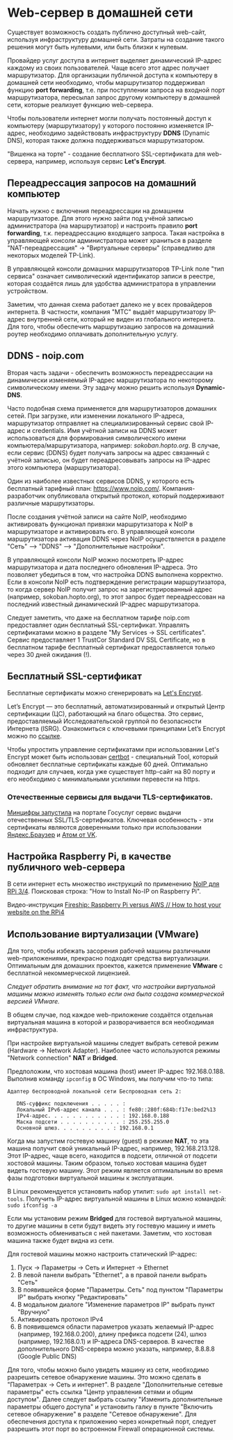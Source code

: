 # Web-сервер в домашней сети

Существует возможность создать публично доступный web-сайт, используя инфраструктуру домашней сети. Затраты на создание такого решения могут быть нулевыми, или быть близки к нулевым.

Провайдер услуг доступа в интернет выделяет динамический IP-адрес каждому из своих пользователей. Чаще всего этот адрес получает маршрутизатор. Для организации публичной доступа к компьютеру в домашней сети необходимо, чтобы маршрутизатор поддерживал функцию **port forwarding**, т.е. при поступлении запроса на входной порт маршрутизатора, пересылал запрос другому компьютеру в домашней сети, которые реализует функцию web-сервера.

Чтобы пользователи интернет могли получать постоянный доступ к компьютеру (маршрутизатору) у которого постоянно изменяется IP-адрес, необходимо задействовать инфраструктуру **DDNS** (Dynamic DNS), которая также должна поддерживаться маршрутизатором.

"Вишенка на торте" - создание бесплатного SSL-сертификата для web-сервера, например, используя сервис **Let's Encrypt**.

## Переадрессация запросов на домашний компьютер

Начать нужно с включения переадрессации на домашнем маршрутизаторе. Для этого нужно зайти под учёной записью администратора (на маршрутизатор) и настроить правило **port forwarding**, т.к. переадрессацию входящего запроса. Такая настройка в управляющей консоли администратора может храниться в разделе "NAT-переадрессация" -> "Виртуальные серверы" (справедливо для некоторых моделей TP-Link).

В управляющей консоли домашних маршрутизаторов TP-Link поле "тип сервиса" означает символический идентификатор записи в реестре, которая создаётся лишь для удобства администратора в управлении устройством.

Заметим, что данная схема работает далеко не у всех провайдеров интернета. В частности, компания "МТС" выдаёт маршрутизатору IP-адрес внутренней сети, который не виден из глобального интернета. Для того, чтобы обеспечить маршрутизацию запросов на домашний роутер необходимо оплачивать дополнительную услугу.

## DDNS - noip.com

Вторая часть задачи - обеспечить возможность переадрессации на динамически изменяемый IP-адрес маршрутизатора по некоторому символическому имени. Эту задачу можно решить используя **Dynamic-DNS**.

Часто подобная схема применяется для маршрутизаторов домашних сетей. При загрузке, или изменении локального IP-адреса, маршрутизатор отправляет на специализированный сервис свой IP-адрес и credentials. Имя учётной записи на DDNS может использоваться для формирования символического имени компьютера/маршрутизатора, например: _sokoban.hopto.org_. В случае, если сервис (DDNS) будет получать запросы на адрес связанный с учётной записью, он будет переадресовывать запросы на IP-адрес этого компьютера (маршрутизатора).

Один из наиболее известных сервисов DDNS, у которого есть бесплатный тарифный план: https://www.noip.com/. Компания-разработчик опубликовала открытый протокол, который поддерживают различные маршрутизаторы.

После создания учётной записи на сайте NoIP, необходимо активировать функционал привязки маршрутизатора к NoIP в маршрутизаторе и активировать его. В управляющей консоли маршрутизатора активация DDNS через NoIP осуществляется в разделе "Сеть" --> "DDNS" --> "Дополнительные настройки".

В управляющей консоли NoIP можно посмотреть IP-адрес маршрутизатора и дата последнего обновления IP-адреса. Это позволяет убедиться в том, что настройка DDNS выполнена корректно. Если в консоли NoIP есть подтверждение регистрации маршрутизатора, то когда сервер NoIP получит запрос на зарегистрированный адрес (например, sokoban.hopto.org), то этот запрос будет переадрессован на последний известный динамический IP-адрес маршрутизатора.

Следует заметить, что даже на бесплатном тарифе noip.com предоставляет один бесплатный SSL-сертификат. Управлять сертификатами можно в разделе "My Services -> SSL certificates". Сервис предоставляет 1 TrustCor Standard DV SSL Certificate, но в бесплатном тарифе бесплатный сертификат предоставляется только через 30 дней ожидания (!).

## Бесплатный SSL-сертификат

Бесплатные сертификаты можно сгенерировать на [Let's Encrypt](https://letsencrypt.org/ru/getting-started/).

Let’s Encrypt — это бесплатный, автоматизированный и открытый Центр сертификации (ЦС), работающий на благо общества. Это сервис, предоставляемый Исследовательской группой по безопасности Интернета (ISRG). Ознакомиться с ключевыми принципами Let’s Encrypt можно по [ссылке](https://letsencrypt.org/ru/about/).

Чтобы упростить управление сертификатами при использовании Let's Encrypt может быть использован [certbot](https://certbot.eff.org/pages/about) - специальный Tool, который обновляет бесплатные сертификаты каждые 60 дней. Оптимально подходит для случаев, когда уже существует http-сайт на 80 порту и его необходимо с минимальными усилиями перевести на https.

### Отечественные сервисы для выдачи TLS-сертификатов.

[Минцифры запустила](https://www.interfax.ru/digital/862341) на портале Госуслуг сервис выдачи отечественных SSL/TLS-сертификатов. Ключевая особенность - эти сертификаты являются доверенными только при использовании [Яндекс.Браузер](https://browser.yandex.ru/) и [Атом от VK](https://browser.ru/).

## Настройка Raspberry Pi, в качестве публичного web-сервера

В сети интернет есть множество инструкций по применению [NoIP для RPi 3/4](https://raspberrytips.com/install-no-ip-raspberry-pi/). Поисковая строка: "How to Install No-IP on Raspberry Pi".

Видео-инструкция [Fireship: Raspberry Pi versus AWS // How to host your website on the RPi4](https://www.youtube.com/watch?v=QdHvS0D1zAI)

<a name="usingvmware"></a>

## Использование виртуализации (VMware)

Для того, чтобы избежать засорения рабочей машины различными web-приложениями, прекрасно подходят средства виртуализации. Оптимальным для домашних проектов, кажется применение **VMware** с бесплатной некоммерческой лицензией.

_Следует обратить внимание на тот факт, что настройки виртуальной машины можно изменять только если она была создана коммерческой версией VMware._

В общем случае, под каждое web-приложение создаётся отдельная виртуальная машина в которой и разворачивается вся необходимая инфраструктура.

При настройке виртуальной машины следует выбрать сетевой режим (Hardware -> Network Adapter). Наиболее часто используются режимы "Network connection" **NAT** и **Bridged**.

Предположим, что хостовая машина (host) имеет IP-адрес 192.168.0.188. Выполнив команду `ipconfig` в ОС Windows, мы получим что-то типа:

```
Адаптер беспроводной локальной сети Беспроводная сеть 2:

   DNS-суффикс подключения . . . . . :
   Локальный IPv6-адрес канала . . . : fe80::280f:684b:f17e:bed2%13
   IPv4-адрес. . . . . . . . . . . . : 192.168.0.188
   Маска подсети . . . . . . . . . . : 255.255.255.0
   Основной шлюз. . . . . . . . . : 192.168.0.1
```

Когда мы запустим гостевую машину (guest) в режиме **NAT**, то эта машина получит свой уникальный IP-адрес, например, 192.168.213.128. Этот IP-адрес, чаще всего, находится в подсети, отличной от подсети хостовой машины. Таким образом, только хостовая машина будет видеть гостевую машину. Этот режим является оптимальным во время фазы подготовки виртуальной машины к эксплуатации.

В Linux рекомендуется установить набор утилит: `sudo apt install net-tools`. Получить IP-адрес виртуальной машины в Linux можно командой: `sudo ifconfig -a`

Если мы установим режим **Bridged** для гостевой виртуальной машины, то другие машины в сети будут видеть эту гостевую машину и иметь возможность обмениваться с ней пакетами. Заметим, что хостовая машина также будет видна из сети.

Для гостевой машины можно настроить статический IP-адрес:

1. Пуск -> Параметры -> Сеть и Интернет -> Ethernet
2. В левой панели выбрать "Ethernet", а в правой панели выбрать "Сеть"
3. В появившейся форме "Параметры. Сеть" под пунктом "Параметры IP" выбрать кнопку "Редактировать"
4. В модальном диалоге "Изменение параметров IP" выбрать пункт "Вручную"
5. Активировать протокол IPv4
6. В появившемся области параметров указать желаемый IP-адрес (например, 192.168.0.200), длину префикса подсети (24), шлюз (например, 192.168.0.1) и IP-адреса DNS-серверов. В качестве дополнительного DNS-сервера можно указать, например, 8.8.8.8 (Google Public DNS)

Для того, чтобы можно было увидеть машину из сети, необходимо разрешить сетевое обнаружение машины. Это можно сделать в "Параметрах -> Сеть и интернет". В разделе "Дополнительные сетевые параметры" есть ссылка "Центр управления сетями и общим доступом". Далее следует выбрать ссылку "Изменить дополнительные параметры общего доступа" и установить галку в пункте "Включить сетевое обнаружение" в разделе "Сетевое обнаружение". Для обеспечения доступа к приложению через конкретный порт, следует разрешить этот порт во встроенном Firewall операционной системы.

